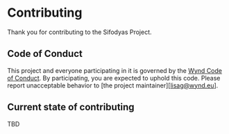 # Contributing

Thank you for contributing to the Sifodyas Project.

## Code of Conduct
This project and everyone participating in it is governed by the [Wynd Code of Conduct](./CODE_OF_CONDUCT.md). By participating, you are
expected to uphold this code. Please report unacceptable behavior to [the project maintainer][lisag@wynd.eu].

## Current state of contributing
TBD
